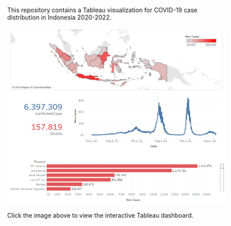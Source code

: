 This repository contains a Tableau visualization for COVID-19 case distribution in Indonesia 2020-2022.

[![Tableau Visualization](https://raw.githubusercontent.com/ryenoli/Indonesia-Covid-Distribution_2020-2022/refs/heads/main/previewCovid.png)](https://public.tableau.com/shared/422W79QZY?:display_count=n&:origin=viz_share_link)


Click the image above to view the interactive Tableau dashboard.
